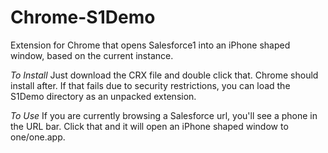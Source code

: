 Chrome-S1Demo
=============

Extension for Chrome that opens Salesforce1 into an iPhone shaped window, based on the current instance.

*To Install*
Just download the CRX file and double click that.  Chrome should install after.  If that fails due to security restrictions, you can load the S1Demo directory as an unpacked extension.  


*To Use*
If you are currently browsing a Salesforce url, you'll see a phone in the URL bar.  Click that and it will open an iPhone shaped window to one/one.app.
